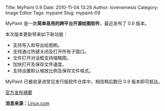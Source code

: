 Title: MyPaint 0.9
Date: 2010-11-04 13:26
Author: lovenemesis
Category: Image Editor
Tags: mypaint
Slug: mypaint-09

MyPaint 是一款**简单易用的跨平台开源绘图软件**，最近发布了 0.9 版本。

本次版本更新带来如下新功能：

-   支持导入和导出绘图刷。
-   支持通过热键关闭及打开所有子窗口。
-   文件打开对话框支持缩略图。
-   加快打开及保存文件速度。
-   支持设置默认缩放比例及保存文件格式。

MyPaint 已被收录进常见发行版软件仓库中，相信稍后数日 0.9 版本即可抵达。

[官方发布摘要](http://mypaint.intilinux.com/?p=415)

**消息来源：**[Linux.com](http://www.linux.com/news/software/applications/376858-pinta-5-released-whats-it-like)
